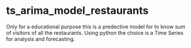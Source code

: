 # ts_arima_model_restaurants
Only for a educational purpose this is a predective model for to know sum of visitors of all the restaurants. 
Using python the choice is a Time Series for analysis and forecasting.


